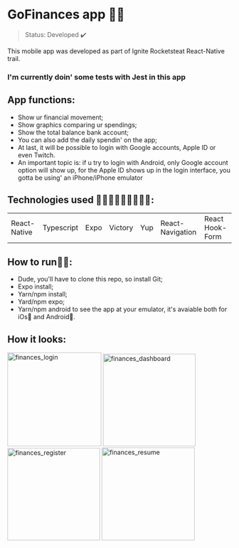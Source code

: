 <h1> GoFinances app 🤑📱 </h1>

> Status: Developed ✔️

This mobile app was developed as part of Ignite Rocketsteat React-Native trail. 

### I'm currently doin' some tests with Jest in this app

## App functions:

 - Show ur financial movement;
 - Show graphics comparing ur spendings;
 - Show the total balance bank account;
 - You can also add the daily spendin' on the app;
 - At last, it will be possible to login with Google accounts, Apple ID or even Twitch.
 - An important topic is: if u try to login with Android, only Google account option will show up, for the Apple ID shows up in the login interface, you gotta be using' an iPhone/iPhone emulator

## Technologies used 🙅🏻‍♂️🙅🏻‍♂️🙅🏻‍♂️:

<table> 
  <td>React-Native</td>
  <td>Typescript</td>
  <td>Expo</td>
  <td>Victory</td>
  <td>Yup</td>
  <td>React-Navigation</td>
  <td>React Hook-Form</td>
</table>

## How to run🏃‍♂️:
- Dude, you'll have to clone this repo, so install Git;
- Expo install;
- Yarn/npm install;
- Yard/npm expo;
- Yarn/npm android to see the app at your emulator, it's avaiable both for iOs🍎 and Android🤖.

## How it looks:

<div style="display: inline_block">

<img width="211" alt="finances_login" src="https://user-images.githubusercontent.com/100241274/176317578-0686fb89-a79e-4b4b-ab61-dbdb899103ac.png">

<img width="208" alt="finances_dashboard" src="https://user-images.githubusercontent.com/100241274/176317528-47748436-12ea-4e36-88f9-a07b56cee5ac.png">

<img width="208" alt="finances_register" src="https://user-images.githubusercontent.com/100241274/176317609-910a0150-0844-4a1f-b0d9-76fd2b17fef7.png">

<img width="209" alt="finances_resume" src="https://user-images.githubusercontent.com/100241274/176317649-705696fe-59b3-4745-b0e8-9f70b26dd431.png">

<div/>



